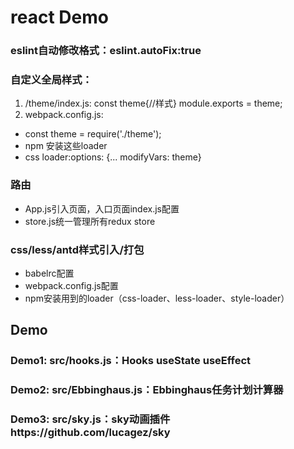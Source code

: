 # react Demo
### eslint自动修改格式：eslint.autoFix:true
### 自定义全局样式：
1. /theme/index.js: 
const theme{//样式} module.exports = theme;
2. webpack.config.js: 
- const theme = require('./theme');
- npm 安装这些loader
- css loader:options: {... modifyVars: theme}
### 路由
- App.js引入页面，入口页面index.js配置
- store.js统一管理所有redux store
### css/less/antd样式引入/打包
- babelrc配置
- webpack.config.js配置
- npm安装用到的loader（css-loader、less-loader、style-loader）
## Demo
### Demo1: src/hooks.js：Hooks useState useEffect
### Demo2: src/Ebbinghaus.js：Ebbinghaus任务计划计算器
### Demo3: src/sky.js：sky动画插件https://github.com/lucagez/sky